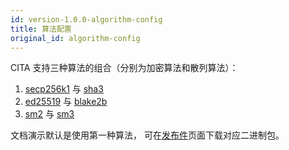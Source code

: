 ```yaml
---
id: version-1.0.0-algorithm-config
title: 算法配置
original_id: algorithm-config
---
```


CITA 支持三种算法的组合（分别为加密算法和散列算法）：

1. [secp256k1] 与 [sha3]
2. [ed25519] 与 [blake2b]
3. [sm2] 与 [sm3]

文档演示默认是使用第一种算法， 可在[发布件]页面下载对应二进制包。

[blake2b]: https://en.wikipedia.org/wiki/BLAKE_(hash_function)
[ed25519]: https://ed25519.cr.yp.to/
[secp256k1]: https://en.bitcoin.it/wiki/Secp256k1
[sha3]: https://en.wikipedia.org/wiki/SHA-3
[sm2]: https://zh.wikipedia.org/wiki/SM2
[sm3]: https://zh.wikipedia.org/wiki/SM3
[发布件]: https://github.com/cryptape/cita/releases
